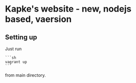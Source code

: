 # Kapke's website - new, nodejs based, vaersion

## Setting up

Just run

    ```sh
    vagrant up
    ```

from main directory.
